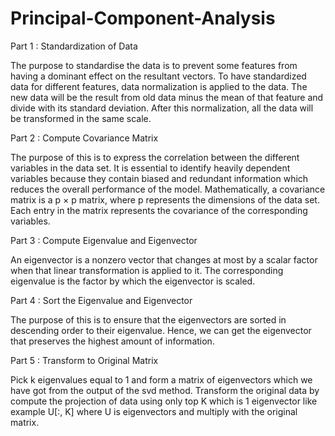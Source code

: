 # Principal-Component-Analysis
Part 1 : Standardization of Data

The purpose to standardise the data is to prevent some features from having a dominant effect on the resultant vectors. To have standardized data for different features, data normalization is applied to the data. The new data will be the result from old data minus the mean of that feature and divide with its standard deviation. After this normalization, all the data will be transformed in the same scale.


Part 2 : Compute Covariance Matrix

The purpose of this is to express the correlation between the different variables in the data set. It is essential to identify heavily dependent variables because they contain biased and redundant information which reduces the overall performance of the model. Mathematically, a covariance matrix is a p × p matrix, where p represents the dimensions of the data set. Each entry in the matrix represents the covariance of the corresponding variables. 


Part 3 : Compute Eigenvalue and Eigenvector

An eigenvector is a nonzero vector that changes at most by a scalar factor when that linear transformation is applied to it. The corresponding eigenvalue is the factor by which the eigenvector is scaled. 


Part 4 : Sort the Eigenvalue and Eigenvector

The purpose of this is to ensure that the eigenvectors are sorted in descending order to their eigenvalue. Hence, we can get the eigenvector that preserves the highest amount of information.


Part 5 : Transform to Original Matrix

Pick k eigenvalues equal to 1 and form a matrix of eigenvectors which we have got from the output of the svd method. Transform the original data by compute the projection of data using only top K which is 1 eigenvector like example U[:, K] where U is eigenvectors and multiply with the original matrix.

